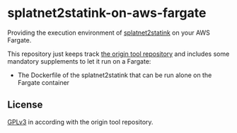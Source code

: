 splatnet2statink-on-aws-fargate
===============================

Providing the execution environment of [splatnet2statink](https://github.com/frozenpandaman/splatnet2statink) on your AWS Fargate.

This repository just keeps track [the origin tool repository](https://github.com/frozenpandaman/splatnet2statink) and includes some mandatory supplements to let it run on a Fargate:

- The Dockerfile of the splatnet2statink that can be run alone on the Fargate container

## License 

[GPLv3](https://choosealicense.com/licenses/gpl-3.0/) in according with the origin tool repository.
